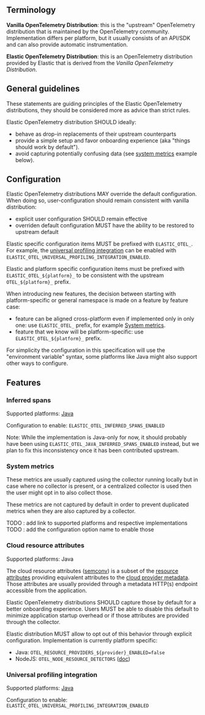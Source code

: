 
## Terminology

**Vanilla OpenTelemetry Distribution**: this is the "upstream" OpenTelemetry distribution that is maintained by the OpenTelemetry community.
Implementation differs per platform, but it usually consists of an API/SDK and can also provide automatic instrumentation.

**Elastic OpenTelemetry Distribution**: this is an OpenTelemetry distribution provided by Elastic that is derived from the 
_Vanilla OpenTelemetry Distribution_.

## General guidelines

These statements are guiding principles of the Elastic OpenTelemetry distributions, they should be considered more as advice than strict rules.

Elastic OpenTelemetry distribution SHOULD ideally:
- behave as drop-in replacements of their upstream counterparts
- provide a simple setup and favor onboarding experience (aka "things should work by default").
- avoid capturing potentially confusing data (see [system metrics](#system-metrics) example below).

## Configuration

Elastic OpenTelemetry distributions MAY override the default configuration.
When doing so, user-configuration should remain consistent with vanilla distribution:
- explicit user configuration SHOULD remain effective
- overriden default configuration MUST have the ability to be restored to upstream default

Elastic specific configuration items MUST be prefixed with `ELASTIC_OTEL_`.
For example, the [universal profiling integration](#universal-profiling-integration) can be enabled with `ELASTIC_OTEL_UNIVERSAL_PROFILING_INTEGRATION_ENABLED`.

Elastic and platform specific configuration items must be prefixed with `ELASTIC_OTEL_${platform}_` to be consistent with
the upstream `OTEL_${platform}_` prefix.

When introducing new features, the decision between starting with platform-specific or general namespace is made on a feature by feature case:
- feature can be aligned cross-platform even if implemented only in only one: use `ELASTIC_OTEL_` prefix, for example [System metrics](#system-metrics).
- feature that we know will be platform-specific: use `ELASTIC_OTEL_${platform}_` prefix.

For simplicity the configuration in this specification will use the "environment variable" syntax, some platforms like Java
might also support other ways to configure.

## Features

### Inferred spans

Supported platforms: [Java](https://github.com/elastic/elastic-otel-java/tree/main/inferred-spans)

Configuration to enable: `ELASTIC_OTEL_INFERRED_SPANS_ENABLED`

Note: While the implementation is Java-only for now, it should probably have been using `ELASTIC_OTEL_JAVA_INFERRED_SPANS_ENABLED`
instead, but we plan to fix this inconsistency once it has been contributed upstream.

### System metrics

These metrics are usually captured using the collector running locally but in case where no collector is present, or a centralized
collector is used then the user might opt in to also collect those.

These metrics are not captured by default in order to prevent duplicated metrics when they are also captured by a collector.

TODO : add link to supported platforms and respective implementations
TODO : add the configuration option name to enable those

### Cloud resource attributes

Supported platforms: Java

The cloud resource attributes ([semconv](https://opentelemetry.io/docs/specs/semconv/resource/cloud/)) is a subset of
the [resource attributes](https://opentelemetry.io/docs/specs/semconv/resource/) providing equivalent attributes to the
[cloud provider metadata](metadata.md#cloud-provider-metadata).
Those attributes are usually provided through a metadata HTTP(s) endpoint accessible from the application.

Elastic OpenTelemetry distributions SHOULD capture those by default for a better onboarding experience.
Users MUST be able to disable this default to minimize application startup overhead or if those attributes are provided through the collector.

Elastic distribution MUST allow to opt out of this behavior through explicit configuration.
Implementation is currently platform specific:
- Java: `OTEL_RESOURCE_PROVIDERS_${provider}_ENABLED=false`
- NodeJS: `OTEL_NODE_RESOURCE_DETECTORS` ([doc](https://github.com/open-telemetry/opentelemetry-js-contrib/tree/main/metapackages/auto-instrumentations-node/#usage-auto-instrumentation))

### Universal profiling integration

Supported platforms: [Java](https://github.com/elastic/elastic-otel-java/tree/main/universal-profiling-integration)

Configuration to enable: `ELASTIC_OTEL_UNIVERSAL_PROFILING_INTEGRATION_ENABLED`